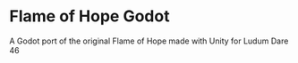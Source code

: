 # Flame of Hope Godot

A Godot port of the original Flame of Hope made with Unity for Ludum Dare 46
